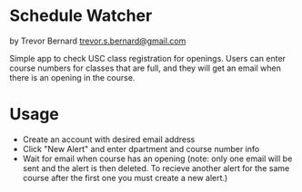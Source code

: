 # Schedule Watcher

by Trevor Bernard
trevor.s.bernard@gmail.com

Simple app to check USC class registration for openings.
Users can enter course numbers for classes that are full, 
and they will get an email when there is an opening in the course. 

Usage
=====

- Create an account with desired email address
- Click "New Alert" and enter dpartment and course number info
- Wait for email when course has an opening (note: only one email will be sent and the
alert is then deleted.  To recieve another alert for the same course after the first one 
you must create a new alert.)
